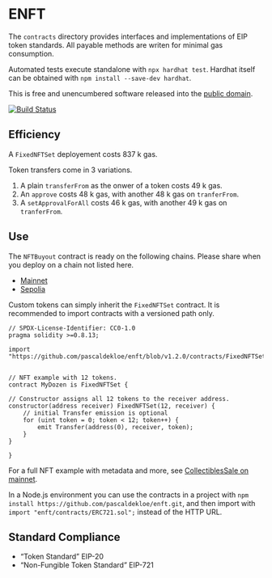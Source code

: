 # ENFT

The `contracts` directory provides interfaces and implementations of EIP token
standards. All payable methods are writen for minimal gas consumption.

Automated tests execute standalone with `npx hardhat test`. Hardhat itself can
be obtained with `npm install --save-dev hardhat`.

This is free and unencumbered software released into the
[public domain](https://creativecommons.org/publicdomain/zero/1.0).

[![Build Status](https://github.com/pascaldekloe/enft/actions/workflows/test.yml/badge.svg)](https://github.com/pascaldekloe/enft/actions/workflows/test.yml)


## Efficiency

A `FixedNFTSet` deployement costs 837 k gas.

Token transfers come in 3 variations.

1. A plain `transferFrom` as the onwer of a token costs 49 k gas.
2. An `approve` costs 48 k gas, with another 48 k gas on `tranferFrom`.
3. A `setApprovalForAll` costs 46 k gas, with another 49 k gas on `tranferFrom`.


## Use

The `NFTBuyout` contract is ready on the following chains. Please share when you
deploy on a chain not listed here.

* [Mainnet](https://etherscan.io/address/0xb816782c5bff5dec497d316b070b229c7cd63e83#code)
* [Sepolia](https://sepolia.etherscan.io/address/0x1b9dfecb419029a54b594327ea23d1a0ea0eafff#code)


Custom tokens can simply inherit the `FixedNFTSet` contract.
It is recommended to import contracts with a versioned path only.

```solidity
// SPDX-License-Identifier: CC0-1.0
pragma solidity >=0.8.13;

import "https://github.com/pascaldekloe/enft/blob/v1.2.0/contracts/FixedNFTSet.sol";


// NFT example with 12 tokens.
contract MyDozen is FixedNFTSet {

// Constructor assigns all 12 tokens to the receiver address.
constructor(address receiver) FixedNFTSet(12, receiver) {
	// initial Transfer emission is optional
	for (uint token = 0; token < 12; token++) {
		emit Transfer(address(0), receiver, token);
	}
}

}
```

For a full NFT example with metadata and more, see
[CollectiblesSale on mainnet](https://etherscan.io/address/0x1d9bd2379123cfdd19210aafc670b067a3fff04f#code#L410).

In a Node.js environment you can use the contracts in a project with
`npm install https://github.com/pascaldekloe/enft.git`, and then import with
`import "enft/contracts/ERC721.sol";` instead of the HTTP URL.


## Standard Compliance

*  “Token Standard” EIP-20
*  “Non-Fungible Token Standard” EIP-721
